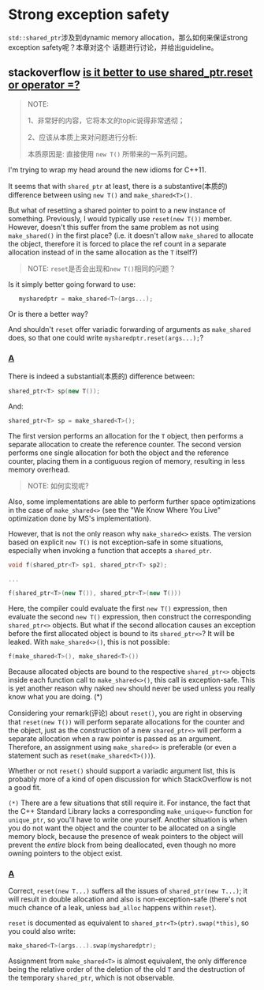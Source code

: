 # Strong exception safety

`std::shared_ptr`涉及到dynamic memory allocation，那么如何来保证strong exception safety呢？本章对这个 话题进行讨论，并给出guideline。





## stackoverflow [is it better to use shared_ptr.reset or operator =?](https://stackoverflow.com/questions/14836691/is-it-better-to-use-shared-ptr-reset-or-operator)

> NOTE: 
>
> 1、非常好的内容，它将本文的topic说得非常透彻；
>
> 2、应该从本质上来对问题进行分析:  
>
> 本质原因是: 直接使用  `new T()` 所带来的一系列问题。

I'm trying to wrap my head around the new idioms for C++11.

It seems that with `shared_ptr` at least, there is a substantive(本质的) difference between using `new T()` and `make_shared<T>()`.

But what of resetting a shared pointer to point to a new instance of something. Previously, I would typically use `reset(new T())` member. However, doesn't this suffer from the same problem as not using `make_shared()` in the first place? (i.e. it doesn't allow `make_shared` to allocate the object, therefore it is forced to place the ref count in a separate allocation instead of in the same allocation as the `T` itself?)

> NOTE: `reset`是否会出现和`new T()`相同的问题？

Is it simply better going forward to use:

```cpp
   mysharedptr = make_shared<T>(args...);
```

Or is there a better way?

And shouldn't `reset` offer variadic forwarding of arguments as `make_shared` does, so that one could write `mysharedptr.reset(args...);`?

### [A](https://stackoverflow.com/a/14837300)

There is indeed a substantial(本质的) difference between:

```cpp
shared_ptr<T> sp(new T());
```

And:

```cpp
shared_ptr<T> sp = make_shared<T>();
```

The first version performs an allocation for the `T` object, then performs a separate allocation to create the reference counter. The second version performs one single allocation for both the object and the reference counter, placing them in a contiguous region of memory, resulting in less memory overhead.

> NOTE: 如何实现呢?

Also, some implementations are able to perform further space optimizations in the case of `make_shared<>` (see the "We Know Where You Live" optimization done by MS's implementation).

However, that is not the only reason why `make_shared<>` exists. The version based on explicit `new T()` is not exception-safe in some situations, especially when invoking a function that accepts a `shared_ptr`.

```cpp
void f(shared_ptr<T> sp1, shared_ptr<T> sp2);

...

f(shared_ptr<T>(new T()), shared_ptr<T>(new T()))
```

Here, the compiler could evaluate the first `new T()` expression, then evaluate the second `new T()` expression, then construct the corresponding `shared_ptr<>` objects. But what if the second allocation causes an exception before the first allocated object is bound to its `shared_ptr<>`? It will be leaked. With `make_shared<>()`, this is not possible:

```cpp
f(make_shared<T>(), make_shared<T>())
```

Because allocated objects are bound to the respective `shared_ptr<>` objects inside each function call to `make_shared<>()`, this call is exception-safe. This is yet another reason why naked `new` should never be used unless you really know what you are doing. (*)

Considering your remark(评论) about `reset()`, you are right in observing that `reset(new T())` will perform separate allocations for the counter and the object, just as the construction of a new `shared_ptr<>` will perform a separate allocation when a raw pointer is passed as an argument. Therefore, an assignment using `make_shared<>` is preferable (or even a statement such as `reset(make_shared<T>())`).

Whether or not `reset()` should support a variadic argument list, this is probably more of a kind of open discussion for which StackOverflow is not a good fit.

`(*)` There are a few situations that still require it. For instance, the fact that the C++ Standard Library lacks a corresponding `make_unique<>` function for `unique_ptr`, so you'll have to write one yourself. Another situation is when you do not want the object and the counter to be allocated on a single memory block, because the presence of weak pointers to the object will prevent the *entire* block from being deallocated, even though no more owning pointers to the object exist.



### [A](https://stackoverflow.com/a/14837398)

Correct, `reset(new T...)` suffers all the issues of `shared_ptr(new T...)`; it will result in double allocation and also is non-exception-safe (there's not much chance of a leak, unless `bad_alloc` happens within `reset`).

`reset` is documented as equivalent to `shared_ptr<T>(ptr).swap(*this)`, so you could also write:

```cpp
make_shared<T>(args...).swap(mysharedptr);
```

Assignment from `make_shared<T>` is almost equivalent, the only difference being the relative order of the deletion of the old `T` and the destruction of the temporary `shared_ptr`, which is not observable.